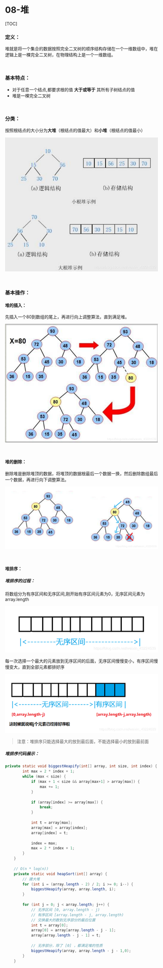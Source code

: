 # 08-堆

[TOC]

### 定义：

堆就是将一个集合的数据按照完全二叉树的顺序结构存储在一个一维数组中，堆在逻辑上是一棵完全二叉树，在物理结构上是一个一维数组。

<br>

### 基本特点：

- 对于任意一个结点,都要求根的值 **大于或等于** 其所有子树结点的值
- 堆是一棵完全二叉树

<br>

### 分类：

按照根结点的大小分为**大堆**（根结点的值最大）和**小堆**（根结点的值最小）

![堆的结构](../assets/堆的结构.png)

<br>

### 基本操作：

#### 堆的插入：

先插入一个80到数组的尾上，再进行向上调整算法，直到满足堆。

![堆的插入](../assets/堆的插入.png)

<br>

#### 堆的删除：

删除堆是删除堆顶的数据，将堆顶的数据根最后一个数据一换，然后删除数组最后一个数据，再进行向下调整算法。

![堆的删除](../assets/堆的删除.png)

<br>

#### 堆排序：

##### 堆排序的过程：

将数组分为有序区间和无序区间,刚开始有序区间元素为0，无序区间元素为array.length

![无序区间](../assets/无序区间.png)

每一次选择一个最大的元素放到无序区间的后面，无序区间慢慢变小，有序区间慢慢变大，直到全部元素都排好序

![无序区间渐变有序区间](../assets/无序区间渐变有序区间.png)

> 注意：堆排序只能选择最大的放到最后面，不能选择最小的放到最前面

##### 堆排序代码展示：

```java
private static void biggestHeapify(int[] array, int size, int index) {
        int max = 2 * index + 1;
        while (max < size) {
            if (max + 1 < size && array[max+1] > array[max]) {
                max += 1;
            }
 
            if (array[index] >= array[max]) {
                break;
            }
 
            int t = array[max];
            array[max] = array[index];
            array[index] = t;
 
            index = max;
            max = 2 * index + 1;
        }
    }
 
    // O(n * log(n))
    private static void heapSort(int[] array) {
        // 建大堆
        for (int i = (array.length - 2) / 2; i >= 0; i--) {
            biggestHeapify(array, array.length, i);
        }
 
        for (int j = 0; j < array.length; j++) {
            // 无序区间 [0, array.length - j)
            // 有序区间 [array.length - j, array.length)
            // 交换最大的数到无序部分的最后位置
            int t = array[0];
            array[0] = array[array.length - j - 1];
            array[array.length - j - 1] = t;
 
            // 无序部分，除了 [0] ，都满足堆的性质
            biggestHeapify(array, array.length - j - 1,0);
        }
    }
```

